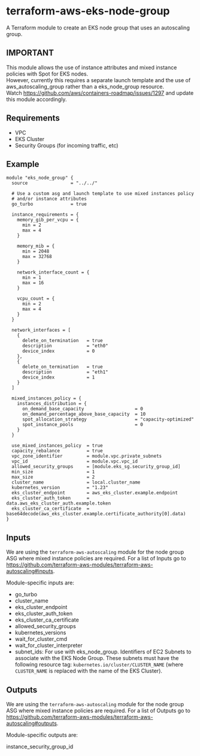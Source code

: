 # terraform-aws-eks-node-group

A Terraform module to create an EKS node group that uses an autoscaling group.

## IMPORTANT

This module allows the use of instance attributes and mixed instance policies with Spot for EKS nodes. 
<br>However, currently this requires a separate launch template and the use of aws_autoscaling_group rather than a eks_node_group resource.
<br>Watch https://github.com/aws/containers-roadmap/issues/1297 and update this module accordingly.

## Requirements

* VPC
* EKS Cluster
* Security Groups (for incoming traffic, etc)


## Example

```
module "eks_node_group" {
  source                = "../../"
  
  # Use a custom asg and launch template to use mixed instances policy
  # and/or instance attributes
  go_turbo              = true

  instance_requirements = {
    memory_gib_per_vcpu = {
      min = 2
      max = 4
    }

    memory_mib = {
      min = 2048
      max = 32768
    }

    network_interface_count = {
      min = 1
      max = 16
    }

    vcpu_count = {
      min = 2
      max = 4
    }
  }

  network_interfaces = [
    {
      delete_on_termination   = true
      description             = "eth0"
      device_index            = 0
    },
    {
      delete_on_termination   = true
      description             = "eth1"
      device_index            = 1
    }
  ]
  
  mixed_instances_policy = {
    instances_distribution = {
      on_demand_base_capacity                   = 0
      on_demand_percentage_above_base_capacity  = 10
      spot_allocation_strategy                  = "capacity-optimized"
      spot_instance_pools                       = 0
    }
  }

  use_mixed_instances_policy  = true
  capacity_rebalance          = true
  vpc_zone_identifier         = module.vpc.private_subnets
  vpc_id                      = module.vpc.vpc_id
  allowed_security_groups     = [module.eks_sg.security_group_id]
  min_size                    = 1
  max_size                    = 2
  cluster_name                = local.cluster_name
  kubernetes_version          = "1.23"
  eks_cluster_endpoint        = aws_eks_cluster.example.endpoint
  eks_cluster_auth_token      = data.aws_eks_cluster_auth.example.token
  eks_cluster_ca_certificate  = base64decode(aws_eks_cluster.example.certificate_authority[0].data)
}
```

## Inputs

We are using the `terraform-aws-autoscaling` module for the node group ASG where mixed instance policies are required. For a list of Inputs go to https://github.com/terraform-aws-modules/terraform-aws-autoscaling#inputs.

Module-specific inputs are:

* go_turbo
* cluster_name
* eks_cluster_endpoint
* eks_cluster_auth_token
* eks_cluster_ca_certificate
* allowed_security_groups
* kubernetes_versions
* wait_for_cluster_cmd
* wait_for_cluster_interpreter
* subnet_ids: For use with eks_node_group. Identifiers of EC2 Subnets to associate with the EKS Node Group. These subnets must have the following resource tag: `kubernetes.io/cluster/CLUSTER_NAME` (where `CLUSTER_NAME` is replaced with the name of the EKS Cluster).

## Outputs

We are using the `terraform-aws-autoscaling` module for the node group ASG where mixed instance policies are required. For a list of Outputs go to https://github.com/terraform-aws-modules/terraform-aws-autoscaling#outputs.

Module-specific outputs are:

instance_security_group_id